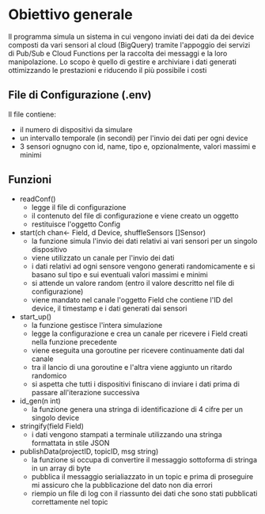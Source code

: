 # Obiettivo generale
Il programma simula un sistema in cui vengono inviati dei dati da dei device composti da vari sensori al cloud (BigQuery) tramite l'appoggio dei servizi di Pub/Sub e Cloud Functions per la raccolta dei messaggi e la loro manipolazione. Lo scopo è quello di gestire e archiviare i dati generati ottimizzando le prestazioni e riducendo il più possibile i costi

## File di Configurazione (.env)
Il file contiene:
- il numero di dispositivi da simulare
- un intervallo temporale (in secondi) per l'invio dei dati per ogni device
- 3 sensori ognugno con id, name, tipo e, opzionalmente, valori massimi e minimi

## Funzioni 
- readConf()
    - legge il file di configurazione
    - il contenuto del file di configurazione e viene creato un oggetto 
    - restituisce l'oggetto Config
- start(ch chan<- Field, d Device, shuffleSensors []Sensor)
    - la funzione simula l'invio dei dati relativi ai vari sensori per un singolo dispositivo
    - viene utilizzato un canale per l'invio dei dati 
    - i dati relativi ad ogni sensore vengono generati randomicamente e si basano sul tipo e sui eventuali valori massimi e minimi
    - si attende un valore random (entro il valore descritto nel file di configurazione)
    - viene mandato nel canale l'oggetto Field che contiene l'ID del device, il timestamp e i dati generati dai sensori
- start_up()
    - la funzione gestisce l'intera simulazione
    - legge la configurazione e crea un canale per ricevere i Field creati nella funzione precedente
    - viene eseguita una goroutine per ricevere continuamente dati dal canale
    - tra il lancio di una goroutine e l'altra viene aggiunto un ritardo randomico
    - si aspetta che tutti i dispositivi finiscano di inviare i dati prima di passare all'iterazione successiva
- id_gen(n int)
    - la funzione genera una stringa di identificazione di 4 cifre per un singolo device
- stringify(field Field)
    - i dati vengono stampati a terminale utilizzando una stringa formattata in stile JSON
- publishData(projectID, topicID, msg string)
    - la funzione si occupa di convertire il messaggio sottoforma di stringa in un array di byte
    - pubblica il messaggio serialiazzato in un topic e prima di proseguire mi assicuro che la pubblicazione del dato non dia errori
    - riempio un file di log con il riassunto dei dati che sono stati pubblicati correttamente nel topic
